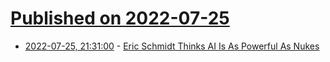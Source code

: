 # [Published on 2022-07-25](index.md)

* [2022-07-25, 21:31:00](https://slashdot.org/story/22/07/25/2043250/eric-schmidt-thinks-ai-is-as-powerful-as-nukes?utm_source=rss1.0mainlinkanon&utm_medium=feed) - [Eric Schmidt Thinks AI Is As Powerful As Nukes](https://slashdot.org/story/22/07/25/2043250/eric-schmidt-thinks-ai-is-as-powerful-as-nukes?utm_source=rss1.0mainlinkanon&utm_medium=feed)
